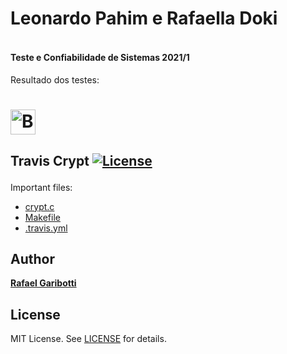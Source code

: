 <b><h4> Leonardo Pahim e Rafaella Doki
=
</h4>
<h4>
Teste e Confiabilidade de Sistemas 2021/1
</h4>
</b>

Resultado dos testes:

[<img alt="Build Status" src="https://www.travis-ci.com/leonardopahim/testes_travisci_tf.svg?branch=main" height="40">][travis-url]
=
<b><h2> Travis Crypt [![License][license-img]][license-url]
</h2></b>

Important files:
* [crypt.c](crypt.c)
* [Makefile](Makefile)
* [.travis.yml](.travis.yml)

Author
------
[**Rafael Garibotti**](https://br.linkedin.com/in/rafaelgaribotti)


License
-------
MIT License. See [LICENSE](LICENSE) for details.

[main-url]: https://github.com/leonardopahim/testes_travisci_tf
[readme-url]: https://github.com/leonardopahim/testes_travisci_tf/blob/main/README.md
[license-url]: https://github.com/leonardopahim/testes_travisci_tf/blob/main/LICENSE
[license-img]: https://img.shields.io/github/license/rsp/travis-hello-modern-cpp.svg
[travis-url]: https://www.travis-ci.com/leonardopahim/testes_travisci_tf
[travis-img]: https://www.travis-ci.com/leonardopahim/testes_travisci_tf.svg?branch=master